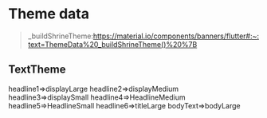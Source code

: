 # Theme data
> _buildShrineTheme:https://material.io/components/banners/flutter#:~:text=ThemeData%20_buildShrineTheme()%20%7B
> 
## TextTheme
headline1=>displayLarge
headline2=>displayMedium
headline3=>displaySmall
headline4=>HeadlineMedium
headline5=>HeadlineSmall
headline6=>titleLarge
bodyText=>bodyLarge